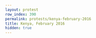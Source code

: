 ```yaml
---
layout: protest
row_index: 390
permalink: protests/kenya-february-2016
title: Kenya, February 2016
hidden: true
---
```

